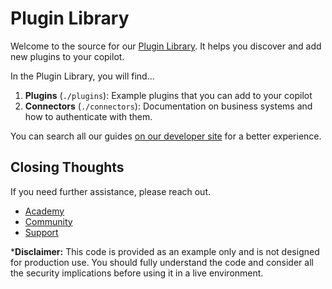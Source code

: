 # Plugin Library

Welcome to the source for our [Plugin Library](https://developer.moveworks.com/creator-studio/plugin-library/). It helps you discover and add new plugins to your copilot.

In the Plugin Library, you will find...

1. **Plugins** (`./plugins`): Example plugins that you can add to your copilot
3. **Connectors** (`./connectors`): Documentation on business systems and how to authenticate with them.

You can search all our guides [on our developer site](https://developer.moveworks.com/creator-studio/resources/) for a better experience.

## Closing Thoughts

If you need further assistance, please reach out.

- [Academy](https://academy.moveworks.com)
- [Community](https://community.moveworks.com/developer-hub-6)
- [Support](https://developer.moveworks.com/creator-studio/support/)

***Disclaimer:** This code is provided as an example only and is not designed for production use. You should fully understand the code and consider all the security implications before using it in a live environment.